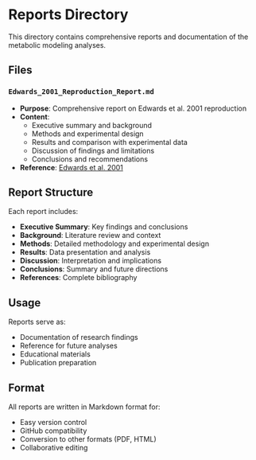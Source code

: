 # Reports Directory

This directory contains comprehensive reports and documentation of the metabolic modeling analyses.

## Files

### `Edwards_2001_Reproduction_Report.md`
- **Purpose**: Comprehensive report on Edwards et al. 2001 reproduction
- **Content**: 
  - Executive summary and background
  - Methods and experimental design
  - Results and comparison with experimental data
  - Discussion of findings and limitations
  - Conclusions and recommendations
- **Reference**: [Edwards et al. 2001](https://pubmed.ncbi.nlm.nih.gov/11175725/)

## Report Structure

Each report includes:
- **Executive Summary**: Key findings and conclusions
- **Background**: Literature review and context
- **Methods**: Detailed methodology and experimental design
- **Results**: Data presentation and analysis
- **Discussion**: Interpretation and implications
- **Conclusions**: Summary and future directions
- **References**: Complete bibliography

## Usage

Reports serve as:
- Documentation of research findings
- Reference for future analyses
- Educational materials
- Publication preparation

## Format

All reports are written in Markdown format for:
- Easy version control
- GitHub compatibility
- Conversion to other formats (PDF, HTML)
- Collaborative editing 